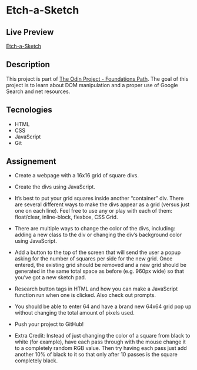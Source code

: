 # Etch-a-Sketch

## Live Preview
[Etch-a-Sketch](https://dak79.github.io/odin-etch-a-sketch/)

## Description
This project is part of [The Odin Project - Foundations Path](https://www.theodinproject.com/lessons/foundations-etch-a-sketch).
The goal of this project is to learn about DOM manipulation and a proper use of Google Search and net resources.

## Tecnologies
* HTML 
* CSS
* JavaScript
* Git

## Assignement
* Create a webpage with a 16x16 grid of square divs.

* Create the divs using JavaScript.

* It’s best to put your grid squares inside another “container” div. There are several different ways to make the divs appear as a grid (versus just one on each line). Feel free to use any or play with each of them: float/clear, inline-block, flexbox, CSS Grid.

* There are multiple ways to change the color of the divs, including: adding a new class to the div or changing the div’s background color using JavaScript.

* Add a button to the top of the screen that will send the user a popup asking for the number of squares per side for the new grid. Once entered, the existing grid should be removed and a new grid should be generated in the same total space as before (e.g. 960px wide) so that you’ve got a new sketch pad.

* Research button tags in HTML and how you can make a JavaScript function run when one is clicked. Also check out prompts.

* You should be able to enter 64 and have a brand new 64x64 grid pop up without changing the total amount of pixels used.

* Push your project to GitHub!

* Extra Credit: Instead of just changing the color of a square from black to white (for example), have each pass through with the mouse change it to a completely random RGB value. Then try having each pass just add another 10% of black to it so that only after 10 passes is the square completely black.
